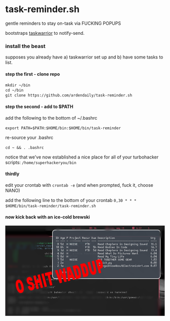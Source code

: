 # task-reminder.sh

gentle reminders to stay on-task via FUCKING POPUPS

bootstraps <a href="http://taskwarrior.org">taskwarrior</a> to notify-send.

### install the beast

supposes you already have a) taskwarrior set up and b) have some tasks to list.

#### step the first - clone repo

    mkdir ~/bin
    cd ~/bin
    git clone https://github.com/ardendaily/task-reminder.sh

#### step the second - add to $PATH

add the following to the bottom of ~/.bashrc

`export PATH=$PATH:$HOME/bin:$HOME/bin/task-reminder`

re-source your .bashrc

`cd ~ && . .bashrc`

notice that we've now established a nice place for all of your turbohacker scripts: `/home/superhackeryou/bin`

#### thirdly

edit your crontab with `crontab -e` (and when prompted, fuck it, choose NANO)

add the following line to the bottom of your crontab
`0,30 * * * $HOME/bin/task-reminder/task-reminder.sh`

#### now kick back with an ice-cold brewski
 ![oh shit waddup](./screenshot.png "tasty screenshot")